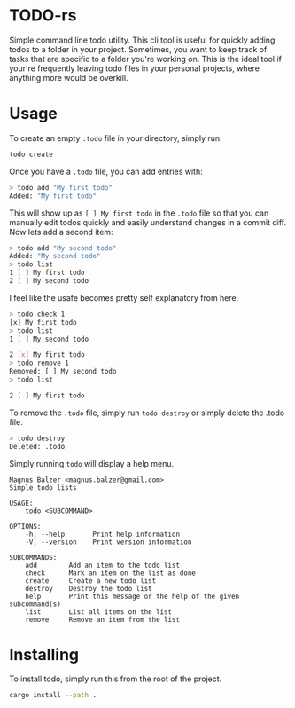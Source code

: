 # TODO-rs 
Simple command line todo utility. This cli tool is useful for quickly adding todos to a folder in your project.
Sometimes, you want to keep track of tasks that are specific to a folder you're working on.
This is the ideal tool if your're frequently leaving todo files in your personal projects, where anything more would be overkill.

# Usage

To create an empty `.todo` file in your directory, simply run:

```bash
todo create
```

Once you have a `.todo` file, you can add entries with:

```bash
> todo add "My first todo"
Added: "My first todo"
```

This will show up as `[ ] My first todo` in the `.todo` file so that you
can manually edit todos quickly and easily understand changes in a commit diff.
Now lets add a second item:

```bash
> todo add "My second todo"
Added: "My second todo"
> todo list
1 [ ] My first todo
2 [ ] My second todo

``` 

I feel like the usafe becomes pretty self explanatory from here. 

```bash
> todo check 1
[x] My first todo
> todo list
1 [ ] My second todo

2 [x] My first todo
> todo remove 1
Removed: [ ] My second todo 
> todo list

2 [ ] My first todo
```

To remove the `.todo` file, simply run `todo destroy` or simply delete the .todo file.

```bash
> todo destroy
Deleted: .todo
```

Simply running `todo` will display a help menu.
```
Magnus Balzer <magnus.balzer@gmail.com>
Simple todo lists

USAGE:
    todo <SUBCOMMAND>

OPTIONS:
    -h, --help       Print help information
    -V, --version    Print version information

SUBCOMMANDS:
    add        Add an item to the todo list
    check      Mark an item on the list as done
    create     Create a new todo list
    destroy    Destroy the todo list
    help       Print this message or the help of the given subcommand(s)
    list       List all items on the list
    remove     Remove an item from the list
```

# Installing

To install todo, simply run this from the root of the project.
```bash
cargo install --path .
```

